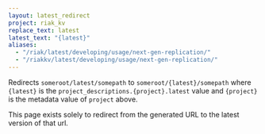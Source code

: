```yaml
---
layout: latest_redirect
project: riak_kv
replace_text: latest
latest_text: "{latest}"
aliases:
  - "/riak/latest/developing/usage/next-gen-replication/"
  - "/riakkv/latest/developing/usage/next-gen-replication/"
---
```


Redirects `someroot/latest/somepath` to `someroot/{latest}/somepath` 
where `{latest}` is the `project_descriptions.{project}.latest` value
and `{project}` is the metadata value of `project` above.

This page exists solely to redirect from the generated URL to the latest version of
that url.


